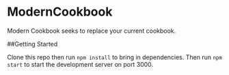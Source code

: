 # ModernCookbook

Modern Cookbook seeks to replace your current cookbook.

##Getting Started

Clone this repo    then run `npm install` to bring in dependencies. Then run `npm start` to start the development server on port 3000.
